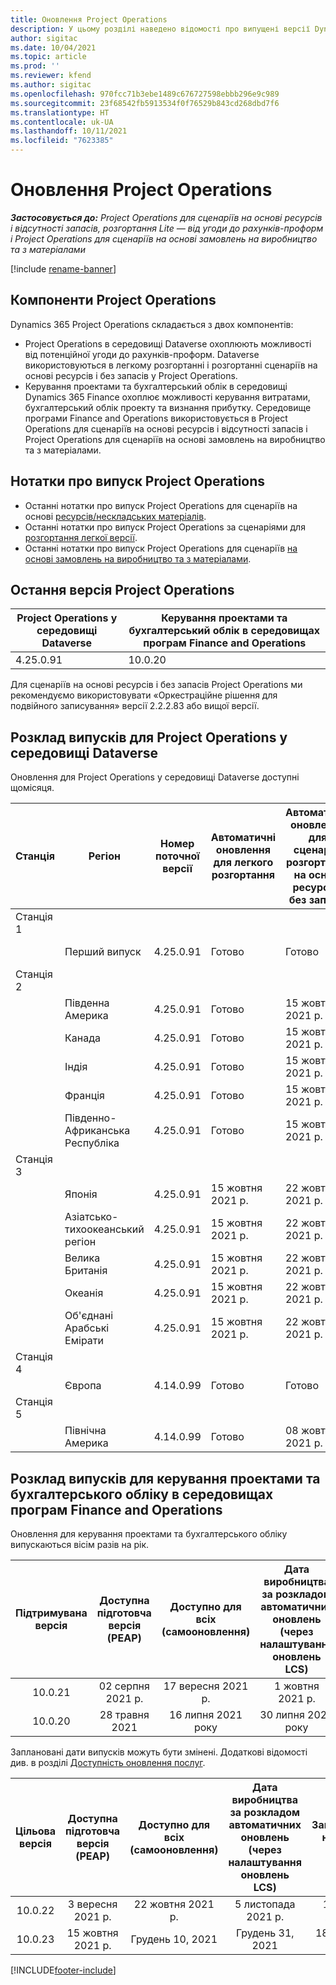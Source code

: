 ```yaml
---
title: Оновлення Project Operations
description: У цьому розділі наведено відомості про випущені версії Dynamics 365 Project Operations.
author: sigitac
ms.date: 10/04/2021
ms.topic: article
ms.prod: ''
ms.reviewer: kfend
ms.author: sigitac
ms.openlocfilehash: 970fcc71b3ebe1489c676727598ebbb296e9c989
ms.sourcegitcommit: 23f68542fb5913534f0f76529b843cd268dbd7f6
ms.translationtype: HT
ms.contentlocale: uk-UA
ms.lasthandoff: 10/11/2021
ms.locfileid: "7623385"
---
```

# <a name="project-operations-updates"></a>Оновлення Project Operations

_**Застосовується до:** Project Operations для сценаріїв на основі ресурсів і відсутності запасів, розгортання Lite — від угоди до рахунків-проформ і Project Operations для сценаріїв на основі замовлень на виробництво та з матеріалами_

[!include [rename-banner](~/includes/cc-data-platform-banner.md)]

## <a name="project-operations-components"></a>Компоненти Project Operations

Dynamics 365 Project Operations складається з двох компонентів:

- Project Operations в середовищі Dataverse охоплюють можливості від потенційної угоди до рахунків-проформ. Dataverse використовуються в легкому розгортанні і розгортанні сценаріїв на основі ресурсів і без запасів у Project Operations.
- Керування проектами та бухгалтерський облік в середовищі Dynamics 365 Finance охоплює можливості керування витратами, бухгалтерський облік проекту та визнання прибутку. Середовище програми Finance and Operations використовується в Project Operations для сценаріїв на основі ресурсів і відсутності запасів і Project Operations для сценаріїв на основі замовлень на виробництво та з матеріалами.

## <a name="project-operations-release-notes"></a>Нотатки про випуск Project Operations
- Останні нотатки про випуск Project Operations для сценаріїв на основі [ресурсів/нескладських матеріалів](whats-new-oct-2021-resource-based.md).
- Останні нотатки про випуск Project Operations за сценаріями для [розгортання легкої версії](../pro/whats-new/whats-new-oct-2021-lite.md).
- Останні нотатки про випуск Project Operations для сценаріїв [на основі замовлень на виробництво та з матеріалами](../prod-pma/whats-new/whats-new-jul-2021-stocked.md).

## <a name="project-operations-latest-version"></a>Остання версія Project Operations

| Project Operations у середовищі Dataverse | Керування проектами та бухгалтерський облік в середовищах програм Finance and Operations | 
| --- | --- |
| 4.25.0.91 | 10.0.20 |

Для сценаріїв на основі ресурсів і без запасів Project Operations ми рекомендуємо використовувати «Оркестраційне рішення для подвійного записування» версії 2.2.2.83 або вищої версії.

## <a name="release-schedule-for-project-operations-on-dataverse-environment"></a>Розклад випусків для Project Operations у середовищі Dataverse

Оновлення для Project Operations у середовищі Dataverse доступні щомісяця. 

| Станція | Регіон | Номер поточної версії | Автоматичні оновлення для легкого розгортання | Автоматичні оновлення для сценаріїв розгортання на основі ресурсів і без запасів | Номер наступної версії | Наступна версія є загальнодоступною |
|-----------|-----------------------|-----------------|--------------------|---------------------|---------------------|---------------------|
| Станція 1 |   &nbsp;              |    &nbsp;       | &nbsp;             |      &nbsp;         |      &nbsp;         |      &nbsp;         |
|   &nbsp;  | Перший випуск         |  4.25.0.91      | Готово           | Готово            | Має бути визначено                 | 29 жовтня 2021 р.    |
| Станція 2 |   &nbsp;              |    &nbsp;       | &nbsp;             |      &nbsp;         |      &nbsp;         |      &nbsp;         |
|   &nbsp;  | Південна Америка         |  4.25.0.91      | Готово           | 15 жовтня 2021 р.    | Має бути визначено                 | 29 жовтня 2021 р.    |
|   &nbsp;  | Канада                |  4.25.0.91      | Готово           | 15 жовтня 2021 р.    | Має бути визначено                 | 29 жовтня 2021 р.    |
|   &nbsp;  | Індія                 |  4.25.0.91      | Готово           | 15 жовтня 2021 р.    | Має бути визначено                 | 29 жовтня 2021 р.    |
|   &nbsp;  | Франція                |  4.25.0.91      | Готово           | 15 жовтня 2021 р.    | Має бути визначено                 | 29 жовтня 2021 р.    |
|   &nbsp;  | Південно-Африканська Республіка          |  4.25.0.91      | Готово           | 15 жовтня 2021 р.    | Має бути визначено                 | 29 жовтня 2021 р.    |
| Станція 3 |      &nbsp;           |     &nbsp;      |     &nbsp;         |      &nbsp;         |      &nbsp;         |      &nbsp;         |
|   &nbsp;  | Японія                 |  4.25.0.91      | 15 жовтня 2021 р.   | 22 жовтня 2021 р.    | Має бути визначено                 | 05 листопада 2021 р.   |
|   &nbsp;  | Азіатсько-тихоокеанський регіон          |  4.25.0.91      | 15 жовтня 2021 р.   | 22 жовтня 2021 р.    | Має бути визначено                 | 05 листопада 2021 р.   |
|   &nbsp;  | Велика Британія         |  4.25.0.91      | 15 жовтня 2021 р.   | 22 жовтня 2021 р.    | Має бути визначено                 | 05 листопада 2021 р.   |
|   &nbsp;  | Океанія               |  4.25.0.91      | 15 жовтня 2021 р.   | 22 жовтня 2021 р.    | Має бути визначено                 | 05 листопада 2021 р.   |
|   &nbsp;  | Об'єднані Арабські Емірати  |  4.25.0.91      | 15 жовтня 2021 р.   | 22 жовтня 2021 р.    | Має бути визначено                 | 05 листопада 2021 р.   |
| Станція 4 |     &nbsp;            |     &nbsp;      |     &nbsp;         |      &nbsp;         |      &nbsp;         |      &nbsp;         |
|   &nbsp;  | Європа                |  4.14.0.99      | Готово           | Готово            | 4.25.0.91           | 15 жовтня 2021 р.    |
| Станція 5 |     &nbsp;            |     &nbsp;      |     &nbsp;         |      &nbsp;         |      &nbsp;         |      &nbsp;         |
|   &nbsp;  | Північна Америка         |  4.14.0.99      | Готово           | 08 жовтня 2021 р.    | 4.25.0.91           | 22 жовтня 2021 р.    |


## <a name="release-schedule-for-project-management-and-accounting-in-the-finance-and-operations-apps-environment"></a>Розклад випусків для керування проектами та бухгалтерського обліку в середовищах програм Finance and Operations

Оновлення для керування проектами та бухгалтерського обліку випускаються вісім разів на рік.

|Підтримувана версія| Доступна підготовча версія (PEAP) | Доступно для всіх (самооновлення) | Дата виробництва за розкладом автоматичних оновлень (через налаштування оновлень LCS) |   Завершення надання послуг   |
|:---------------:|:---------------------------:|:---------------------------------:|:--------------------------------------------------------------------:|:------------------:|
|    10.0.21      |         02 серпня 2021 р.     |           17 вересня 2021 р.      |                             1 жовтня 2021 р.                          |  Грудень 10, 2021 |
|    10.0.20      |         28 травня 2021        |           16 липня 2021 року           |                             30 липня 2021 року                            |  22 жовтня 2021 р.  |

Заплановані дати випусків можуть бути змінені. Додаткові відомості див. в розділі [Доступність оновлення послуг](/dynamics365/fin-ops-core/fin-ops/get-started/public-preview-releases?toc=%2fdynamics365%2ffinance%2ftoc.json).

|Цільова версія | Доступна підготовча версія (PEAP) | Доступно для всіх (самооновлення) | Дата виробництва за розкладом автоматичних оновлень (через налаштування оновлень LCS) |   Завершення надання послуг   |
|:---------------:|:---------------------------:|:---------------------------------:|:--------------------------------------------------------------------:|:------------------:|
|     10.0.22     |      3 вересня 2021 р.      |          22 жовтня 2021 р.         |                           5 листопада 2021 р.                           |  14 січня 2022 р.  |
|     10.0.23     |      15 жовтня 2021 р.       |        Грудень 10, 2021          |                          Грудень 31, 2021                           | 18 березня 2022     |

[!INCLUDE[footer-include](../includes/footer-banner.md)]
